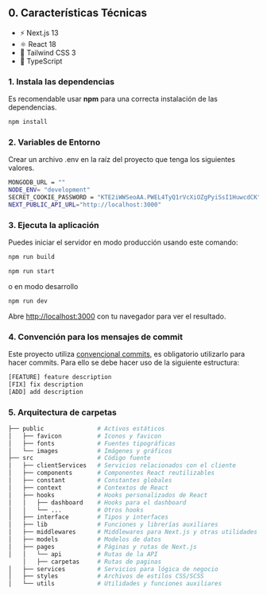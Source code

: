 ## 0. Características Técnicas

- ⚡️ Next.js 13
- ⚛️ React 18
- 💨 Tailwind CSS 3
- 💎 TypeScript

### 1. Instala las dependencias

Es recomendable usar **npm** para una correcta instalación de las dependencias.

```bash
npm install
```

### 2. Variables de Entorno

Crear un archivo .env en la raíz del proyecto que tenga los siguientes valores.

```bash
MONGODB_URL = ""
NODE_ENV= "development"
SECRET_COOKIE_PASSWORD = "KTE2iWWSeoAA.PWEL4TyQ1rVcXiOZgPyiSsI1HuwcdCK"
NEXT_PUBLIC_API_URL="http://localhost:3000"
```

### 3. Ejecuta la aplicación

Puedes iniciar el servidor en modo producción usando este comando:

```bash
npm run build

npm run start
```

o en modo desarrollo

```bash
npm run dev

```

Abre [http://localhost:3000](http://localhost:3000) con tu navegador para ver el resultado.

### 4. Convención para los mensajes de commit

Este proyecto utiliza [convencional commits](https://www.conventionalcommits.org/en/v1.0.0/), es obligatorio utilizarlo para hacer commits. Para ello se debe hacer uso de la siguiente estructura:

```bash
[FEATURE] feature description
[FIX] fix description
[ADD] add description

```

### 5. Arquitectura de carpetas

```bash
├── public               # Activos estáticos
│   ├── favicon          # Iconos y favicon
│   ├── fonts            # Fuentes tipográficas
│   └── images           # Imágenes y gráficos
├── src                  # Código fuente
│   ├── clientServices   # Servicios relacionados con el cliente
│   ├── components       # Componentes React reutilizables
│   ├── constant         # Constantes globales
│   ├── context          # Contextos de React
│   ├── hooks            # Hooks personalizados de React
│   │   ├── dashboard    # Hooks para el dashboard
│   │   └── ...          # Otros hooks
│   ├── interface        # Tipos y interfaces
│   ├── lib              # Funciones y librerías auxiliares
│   ├── middlewares      # Middlewares para Next.js y otras utilidades
│   ├── models           # Modelos de datos
│   ├── pages            # Páginas y rutas de Next.js
│   │   └── api          # Rutas de la API
    │   ├── carpetas     # Rutas de paginas
│   ├── services         # Servicios para lógica de negocio
│   ├── styles           # Archivos de estilos CSS/SCSS
│   └── utils            # Utilidades y funciones auxiliares

```
